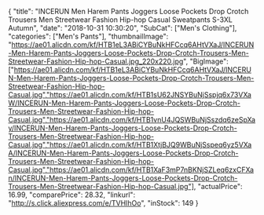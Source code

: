 {
	"title": "INCERUN Men Harem Pants Joggers Loose Pockets Drop Crotch Trousers Men Streetwear Fashion Hip-hop Casual Sweatpants S-3XL Autumn",
	"date": "2018-10-31 10:30:20",
	"SubCat": ["Men's Clothing"],
	"categories": ["Men's Pants"],
	"thumbnailImage": "https://ae01.alicdn.com/kf/HTB1eL3ABiCYBuNkHFCcq6AHtVXaJ/INCERUN-Men-Harem-Pants-Joggers-Loose-Pockets-Drop-Crotch-Trousers-Men-Streetwear-Fashion-Hip-hop-Casual.jpg_220x220.jpg",
	"BigImage": ["https://ae01.alicdn.com/kf/HTB1eL3ABiCYBuNkHFCcq6AHtVXaJ/INCERUN-Men-Harem-Pants-Joggers-Loose-Pockets-Drop-Crotch-Trousers-Men-Streetwear-Fashion-Hip-hop-Casual.jpg","https://ae01.alicdn.com/kf/HTB1sU62JNSYBuNjSspjq6x73VXaW/INCERUN-Men-Harem-Pants-Joggers-Loose-Pockets-Drop-Crotch-Trousers-Men-Streetwear-Fashion-Hip-hop-Casual.jpg","https://ae01.alicdn.com/kf/HTB1vnU4JQSWBuNjSszdq6zeSpXay/INCERUN-Men-Harem-Pants-Joggers-Loose-Pockets-Drop-Crotch-Trousers-Men-Streetwear-Fashion-Hip-hop-Casual.jpg","https://ae01.alicdn.com/kf/HTB1XtjBJQ9WBuNjSspeq6yz5VXaA/INCERUN-Men-Harem-Pants-Joggers-Loose-Pockets-Drop-Crotch-Trousers-Men-Streetwear-Fashion-Hip-hop-Casual.jpg","https://ae01.alicdn.com/kf/HTB1XaF3mP7nBKNjSZLeq6zxCFXan/INCERUN-Men-Harem-Pants-Joggers-Loose-Pockets-Drop-Crotch-Trousers-Men-Streetwear-Fashion-Hip-hop-Casual.jpg"],
	"actualPrice": 16.99,
	"comparePrice": 28.32,
	"linkurl": "http://s.click.aliexpress.com/e/TVHIhOo",
	"inStock": 149
}
